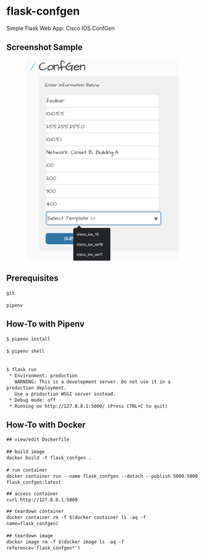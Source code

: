 # flask-confgen

Simple Flask Web App: Cisco IOS ConfGen

## Screenshot Sample
<p align="center">
<img src="./static/demo-image.png" width="400" />


## Prerequisites
```
git

pipenv
```


## How-To with Pipenv 

```
$ pipenv install

$ pipenv shell


$ flask run                                                                
 * Environment: production
   WARNING: This is a development server. Do not use it in a production deployment.
   Use a production WSGI server instead.
 * Debug mode: off
 * Running on http://127.0.0.1:5000/ (Press CTRL+C to quit)

```

## How-To with Docker

```
## view/edit Dockerfile

## build image
docker build -t flask_confgen .

# run container
docker container run --name flask_confgen --detach --publish 5000:5000 flask_confgen:latest
```

```
## access container
curl http://127.0.0.1:5000

```

```
## teardown container
docker container rm -f $(docker container ls -aq -f name=flask_confgen) 

## teardown image
docker image rm -f $(docker image ls -aq -f reference='flask_confgen*')

```
 
